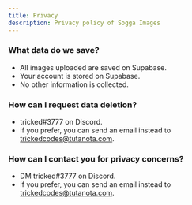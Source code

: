 ```yaml
---
title: Privacy
description: Privacy policy of Sogga Images
---
```


### What data do we save?

-   All images uploaded are saved on Supabase.
-   Your account is stored on Supabase.
-   No other information is collected.

### How can I request data deletion?

-   tricked#3777 on Discord.
-   If you prefer, you can send an email instead to trickedcodes@tutanota.com.

### How can I contact you for privacy concerns?

-   DM tricked#3777 on Discord.
-   If you prefer, you can send an email instead to trickedcodes@tutanota.com.
